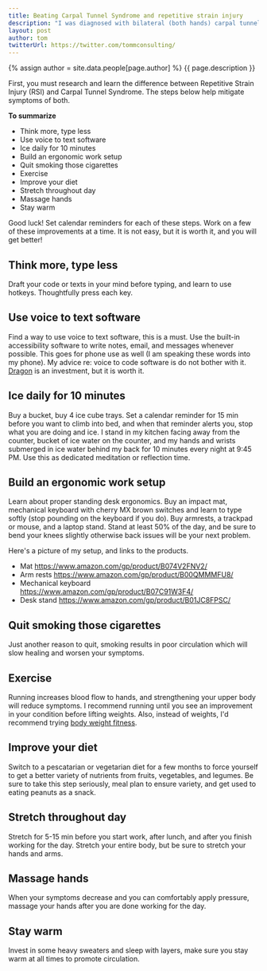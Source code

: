 ```yaml
---
title: Beating Carpal Tunnel Syndrome and repetitive strain injury
description: "I was diagnosed with bilateral (both hands) carpal tunnel syndrome in Fall of 2016. You will find countless blog posts telling you how terrible carpal tunnel is, and they are all true. You will also find countless routines teaching you how to keep symptoms at bay. Here is what helps me to continue my career."
layout: post
author: tom
twitterUrl: https://twitter.com/tommconsulting/
---
```


{% assign author = site.data.people[page.author] %}
{{ page.description }}

First, you must research and learn the difference between Repetitive Strain Injury (RSI) and Carpal Tunnel Syndrome. The steps below help mitigate symptoms of both.

**To summarize**

- Think more, type less
- Use voice to text software
- Ice daily for 10 minutes
- Build an ergonomic work setup
- Quit smoking those cigarettes
- Exercise
- Improve your diet
- Stretch throughout day
- Massage hands
- Stay warm

Good luck! Set calendar reminders for each of these steps. Work on a few of these improvements at a time. It is not easy, but it is worth it, and you will get better!

## Think more, type less

Draft your code or texts in your mind before typing, and learn to use hotkeys. Thoughtfully press each key. 

## Use voice to text software

Find a way to use voice to text software, this is a must. Use the built-in accessibility software to write notes, email, and messages whenever possible. This goes for phone use as well (I am speaking these words into my phone). My advice re: voice to code software is do not bother with it. <a href="https://shop.nuance.com/store/nuanceus/Custom/pbpage.dragon-professional-individual-for-mac6-learnMore" target="_blank">Dragon</a> is an investment, but it is worth it.

## Ice daily for 10 minutes

Buy a bucket, buy 4 ice cube trays. Set a calendar reminder for 15 min before you want to climb into bed, and when that reminder alerts you, stop what you are doing and ice. I stand in my kitchen facing away from the counter, bucket of ice water on the counter, and my hands and wrists submerged in ice water behind my back for 10 minutes every night at 9:45 PM. Use this as dedicated meditation or reflection time.

## Build an ergonomic work setup

Learn about proper standing desk ergonomics. Buy an impact mat, mechanical keyboard with cherry MX brown switches and learn to type softly (stop pounding on the keyboard if you do). Buy armrests, a trackpad or mouse, and a laptop stand. Stand at least 50% of the day, and be sure to bend your knees slightly otherwise back issues will be your next problem. 

Here's a picture of my setup, and links to the products.

- Mat <a href="https://www.amazon.com/gp/product/B074V2FNV2/" target="_blank">https://www.amazon.com/gp/product/B074V2FNV2/</a>
- Arm rests <a href="https://www.amazon.com/gp/product/B00QMMMFU8/" taget="_blank">https://www.amazon.com/gp/product/B00QMMMFU8/</a>
- Mechanical keyboard <a href="https://www.amazon.com/gp/product/B07C91W3F4/" target="_blank">https://www.amazon.com/gp/product/B07C91W3F4/</a>
- Desk stand <a href="https://www.amazon.com/gp/product/B01JC8FPSC/" target="_blank">https://www.amazon.com/gp/product/B01JC8FPSC/</a>

## Quit smoking those cigarettes

Just another reason to quit, smoking results in poor circulation which will slow healing and worsen your symptoms.
 
## Exercise

Running increases blood flow to hands, and strengthening your upper body will reduce symptoms. I recommend running until you see an improvement in your condition before lifting weights. Also, instead of weights, I'd recommend trying <a href="https://www.reddit.com/r/bodyweightfitness/wiki/kb/recommended_routine" target="_blank">body weight fitness</a>.

## Improve your diet

Switch to a pescatarian or vegetarian diet for a few months to force yourself to get a better variety of nutrients from fruits, vegetables, and legumes. Be sure to take this step seriously, meal plan to ensure variety, and get used to eating peanuts as a snack.

## Stretch throughout day

Stretch for 5-15 min before you start work, after lunch, and after you finish working for the day. Stretch your entire body, but be sure to stretch your hands and arms.

## Massage hands

When your symptoms decrease and you can comfortably apply pressure, massage your hands after you are done working for the day.

## Stay warm

Invest in some heavy sweaters and sleep with layers, make sure you stay warm at all times to promote circulation.